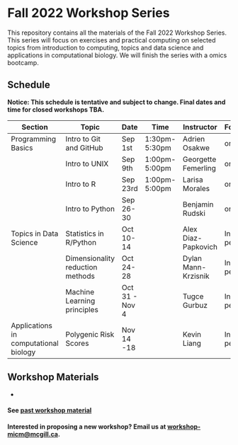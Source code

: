 # Fall 2022 Workshop Series

This repository contains all the materials of the Fall 2022 Workshop Series. 
This series will focus on exercises and practical computing on selected topics from introduction to computing, topics and data science and applications in computational biology. We will finish the series with a omics bootcamp.

## Schedule

**Notice: This schedule is tentative and subject to change. Final dates and time for closed workshops TBA.**

|Section | Topic | Date | Time | Instructor | Format | Registration |
|-----| ------| ---- | ----- | ---------- | -------- | ------- |
| Programming Basics | Intro to Git and GitHub| Sep 1st | 1:30pm-5:30pm | Adrien Osakwe| online | [Open](https://forms.gle/EQ6DnxaYohg1Wr1c7) |
|| Intro to UNIX | Sep 9th | 1:00pm-5:00pm | Georgette Femerling | online | [Open](https://forms.gle/TcChp9G242EB7eF58) |
|| Intro to R | Sep 23rd | 1:00pm-5:00pm | Larisa Morales | online | [Open](https://forms.gle/4X5iUTMrQBEoHDZg9) |
|| Intro to Python | Sep 26-30 |  | Benjamin Rudski | online | Closed |
| Topics in Data Science |Statistics in R/Python |  Oct 10-14 |  | Alex Diaz-Papkovich‬ | In-person | Closed |
||Dimensionality reduction methods | Oct 24-28 |  | Dylan Mann-Krzisnik | In-person | Closed |
||Machine Learning principles| Oct 31 - Nov 4 | | Tugce Gurbuz | In-person | Closed |
| Applications in computational biology | Polygenic Risk Scores | Nov 14 -18	|  | Kevin Liang	| In-person | Closed | 

## Workshop Materials

* [](https://github.com/McGill-MiCM/)

#### See [past workshop material](https://mcgill-micm.github.io/MicM-Mcgill/)
#### Interested in proposing a new workshop? Email us at workshop-micm@mcgill.ca.
